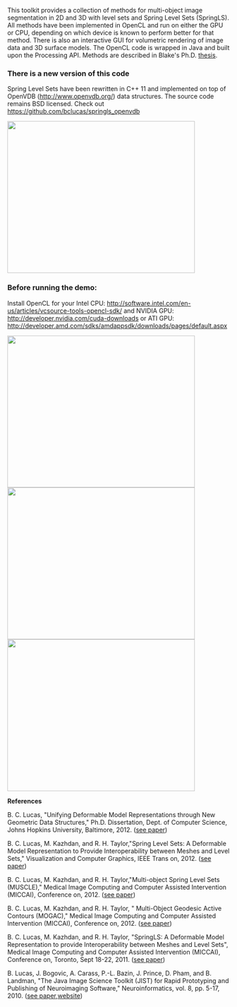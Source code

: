 This toolkit provides a collection of methods for multi-object image segmentation in 2D and 3D with level sets and Spring Level Sets (SpringLS). All methods have been implemented in OpenCL and run on either the GPU or CPU, depending on which device is known to perform better for that method. There is also an interactive GUI for volumetric rendering of image data and 3D surface models. The OpenCL code is wrapped in Java and built upon the Processing API. Methods are described in Blake's Ph.D. [thesis](http://cs.jhu.edu/~blake/docs/blake_lucas_thesis.pdf).


### There is a new version of this code ###
Spring Level Sets have been rewritten in C++ 11 and implemented on top of OpenVDB (http://www.openvdb.org/) data structures. The source code remains BSD licensed. Check out https://github.com/bclucas/springls_openvdb

<a href='http://www.youtube.com/watch?feature=player_embedded&v=03jTRJ-j7fQ' target='_blank'><img src='http://img.youtube.com/vi/03jTRJ-j7fQ/0.jpg' width='425' height=344 /></a>
### Before running the demo: ###
Install OpenCL for your Intel CPU: http://software.intel.com/en-us/articles/vcsource-tools-opencl-sdk/
and NVIDIA GPU: http://developer.nvidia.com/cuda-downloads
or ATI GPU: http://developer.amd.com/sdks/amdappsdk/downloads/pages/default.aspx

<a href='http://www.youtube.com/watch?feature=player_embedded&v=IPMqpSoK4sQ' target='_blank'><img src='http://img.youtube.com/vi/IPMqpSoK4sQ/0.jpg' width='425' height=344 /></a><a href='http://www.youtube.com/watch?feature=player_embedded&v=iDyqdaZXQY8' target='_blank'><img src='http://img.youtube.com/vi/iDyqdaZXQY8/0.jpg' width='425' height=344 /></a><a href='http://www.youtube.com/watch?feature=player_embedded&v=c-33jAf6vqw' target='_blank'><img src='http://img.youtube.com/vi/c-33jAf6vqw/0.jpg' width='425' height=344 /></a>

**References**

B. C. Lucas, "Unifying Deformable Model Representations through New Geometric Data Structures," Ph.D. Dissertation, Dept. of Computer Science, Johns Hopkins University, Baltimore, 2012. ([see paper](http://cs.jhu.edu/~blake/docs/blake_lucas_thesis.pdf))

B. C. Lucas, M. Kazhdan, and R. H. Taylor,"Spring Level Sets: A Deformable Model Representation to Provide Interoperability between Meshes and Level Sets," Visualization and Computer Graphics, IEEE Trans on, 2012. ([see paper](http://cs.jhu.edu/~blake/docs/springls_tvcg.pdf))

B. C. Lucas, M. Kazhdan, and R. H. Taylor,"Multi-object Spring Level Sets (MUSCLE)," Medical Image Computing and Computer Assisted Intervention (MICCAI), Conference on, 2012. ([see paper](http://cs.jhu.edu/~blake/docs/sled_miccai2012.pdf))

B. C. Lucas, M. Kazhdan, and R. H. Taylor, " Multi-Object Geodesic Active Contours (MOGAC)," Medical Image Computing and Computer Assisted Intervention (MICCAI), Conference on, 2012. ([see paper](http://cs.jhu.edu/~blake/docs/mogac_miccai12.pdf))

B. C. Lucas, M. Kazhdan, and R. H. Taylor, "SpringLS: A Deformable Model Representation to provide Interoperability between Meshes and Level Sets", Medical Image Computing and Computer Assisted Intervention (MICCAI), Conference on, Toronto, Sept 18-22, 2011. ([see paper](http://cs.jhu.edu/~blake/docs/springls_miccai_final.pdf))

B. Lucas, J. Bogovic, A. Carass, P.-L. Bazin, J. Prince, D. Pham, and B. Landman, "The Java Image Science Toolkit (JIST) for Rapid Prototyping and Publishing of Neuroimaging Software," Neuroinformatics, vol. 8, pp. 5-17, 2010. ([see paper](http://www.ncbi.nlm.nih.gov/pubmed/20077162),[website](http://www.nitrc.org/projects/jist/))